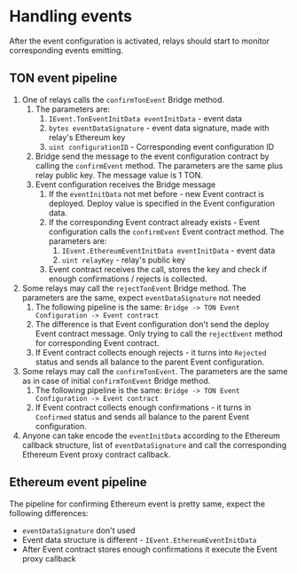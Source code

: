 # Handling events

After the event configuration is activated, relays should start to monitor corresponding events emitting.

## TON event pipeline

1. One of relays calls the `confirmTonEvent` Bridge method.
    1. The parameters are:
        1. `IEvent.TonEventInitData eventInitData` - event data
        2. `bytes eventDataSignature` - event data signature, made with relay's Ethereum key
        3. `uint configurationID` - Corresponding event configuration ID
    2. Bridge send the message to the event configuration contract by calling the `confirmEvent` method.
    The parameters are the same plus relay public key. The message value is 1 TON.
    3. Event configuration receives the Bridge message
        1. If the `eventInitData` not met before - new Event contract is deployed.
        Deploy value is specified in the Event configuration data.
        2. If the corresponding Event contract already exists - Event configuration calls the `confirmEvent` Event contract method. The parameters are:
            1. `IEvent.EthereumEventInitData eventInitData` - event data
            2. `uint relayKey` - relay's public key
        3. Event contract receives the call, stores the key and check if enough confirmations / rejects is collected.
2. Some relays may call the `rejectTonEvent` Bridge method. The parameters are the same, expect `eventDataSignature` not needed
    1. The following pipeline is the same: `Bridge -> TON Event Configuration -> Event contract`
    2. The difference is that Event configuration don't send the deploy Event contract message.
    Only trying to call the `rejectEvent` method for corresponding Event contract.
    3. If Event contract collects enough rejects - it turns into `Rejected` status and sends all balance to the parent Event configuration.
3. Some relays may call the `confirmTonEvent`. The parameters are the same as in case of initial `confirmTonEvent` Bridge method.
    1. The following pipeline is the same: `Bridge -> TON Event Configuration -> Event contract`
    2. If Event contract collects enough confirmations - it turns in `Confirmed` status and sends all balance to the parent Event configuration.
4. Anyone can take encode the `eventInitData` according to the Ethereum callback structure, list of `eventDataSignature` and
call the corresponding Ethereum Event proxy contract callback.

## Ethereum event pipeline

The pipeline for confirming Ethereum event is pretty same, expect the following differences:

- `eventDataSignature` don't used
- Event data structure is different - `IEvent.EthereumEventInitData`
- After Event contract stores enough confirmations it execute the Event proxy callback
